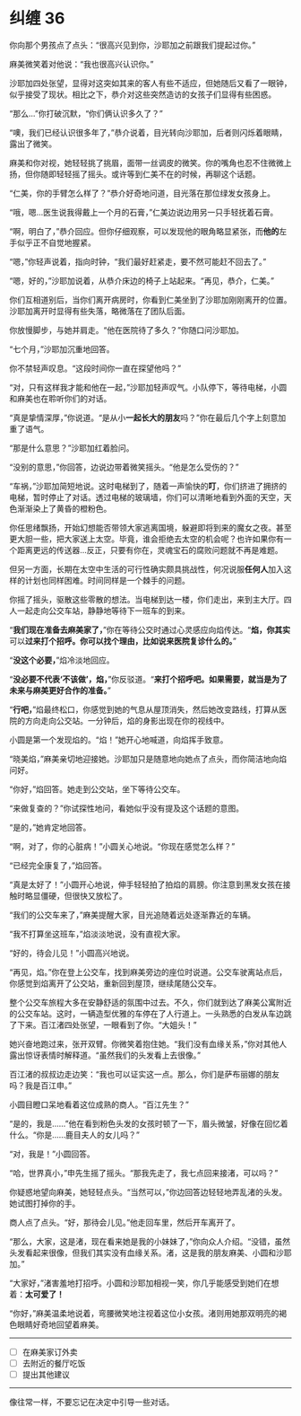 # 纠缠 36

你向那个男孩点了点头：“很高兴见到你，沙耶加之前跟我们提起过你。”

麻美微笑着对他说：“我也很高兴认识你。”

沙耶加四处张望，显得对这突如其来的客人有些不适应，但她随后又看了一眼钟，似乎接受了现状。相比之下，恭介对这些突然造访的女孩子们显得有些困惑。

“那么...”你打破沉默，“你们俩认识多久了？”

“噢，我们已经认识很多年了，”恭介说着，目光转向沙耶加，后者则闪烁着眼睛，露出了微笑。

麻美和你对视，她轻轻挑了挑眉，面带一丝调皮的微笑。你的嘴角也忍不住微微上扬，但你随即轻轻摇了摇头。或许等到仁美不在的时候，再聊这个话题。

“仁美，你的手臂怎么样了？”恭介好奇地问道，目光落在那位绿发女孩身上。

“哦，嗯...医生说我得戴上一个月的石膏，”仁美边说边用另一只手轻抚着石膏。

“啊，明白了，”恭介回应。但你仔细观察，可以发现他的眼角略显紧张，而**他的**左手似乎正不自觉地握紧。

“嗯，”你轻声说着，指向时钟，“我们最好赶紧走，要不然可能赶不回去了。”

“嗯，好的，”沙耶加说着，从恭介床边的椅子上站起来。“再见，恭介，仁美。”

你们互相道别后，当你们离开病房时，你看到仁美坐到了沙耶加刚刚离开的位置。沙耶加离开时显得有些失落，略微落在了团队后面。

你放慢脚步，与她并肩走。“他在医院待了多久？”你随口问沙耶加。

“七个月，”沙耶加沉重地回答。

你不禁轻声叹息。“这段时间你一直在探望他吗？”

“对，只有这样我才能和他在一起，”沙耶加轻声叹气。小队停下，等待电梯，小圆和麻美也在聆听你们的对话。

“真是挚情深厚，”你说道。“是从小**一起长大的朋友**吗？”你在最后几个字上刻意加重了语气。

“那是什么意思？”沙耶加红着脸问。

“没别的意思，”你回答，边说边带着微笑摇头。“他是怎么受伤的？”

“车祸，”沙耶加简短地说。这时电梯到了，随着一声愉快的**叮**，你们挤进了拥挤的电梯，暂时停止了对话。透过电梯的玻璃墙，你们可以清晰地看到外面的天空，天色渐渐染上了黄昏的橙粉色。

你任思绪飘扬，开始幻想能否带领大家逃离国境，躲避即将到来的魔女之夜。甚至更大胆一些，把大家送上太空。毕竟，谁会拒绝去太空的机会呢？也许如果你有一个距离更远的传送器...反正，只要有你在，灵魂宝石的腐败问题就不再是难题。

但另一方面，长期在太空中生活的可行性确实颇具挑战性，何况说服**任何人**加入这样的计划也同样困难。时间同样是一个棘手的问题。

你摇了摇头，驱散这些零散的想法。当电梯到达一楼，你们走出，来到主大厅。四人一起走向公交车站，静静地等待下一班车的到来。

“**我们现在准备去麻美家了，**”你在等待公交时通过心灵感应向焰传达。“**焰，你其实**可以**过来打个招呼。你可以找个理由，比如说来医院复诊什么的。**”

“**没这个必要，**”焰冷淡地回应。

“**没必要不代表‘不该做’，焰，**”你反驳道。“**来打个招呼吧。如果需要，就当是为了未来与麻美更好合作的准备。**”

“**行吧，**”焰最终松口，你感觉到她的气息从屋顶消失，然后她改变路线，打算从医院的方向走向公交站。一分钟后，焰的身影出现在你的视线中。

小圆是第一个发现焰的。“焰！”她开心地喊道，向焰挥手致意。

“晓美焰，”麻美亲切地迎接她。沙耶加只是随意地向她点了点头，而你简洁地向焰问好。

“你好，”焰回答。她走到公交站，坐下等待公交车。

“来做复查的？”你试探性地问，看她似乎没有提及这个话题的意图。

“是的，”她肯定地回答。

“啊，对了，你的心脏病！”小圆关心地说。“你现在感觉怎么样？”

“已经完全康复了，”焰回答。

“真是太好了！”小圆开心地说，伸手轻轻拍了拍焰的肩膀。你注意到黑发女孩在接触时略显僵硬，但很快又放松了。

“我们的公交车来了，”麻美提醒大家，目光追随着远处逐渐靠近的车辆。

“我不打算坐这班车，”焰淡淡地说，没有直视大家。

“好的，待会儿见！”小圆高兴地说。

“再见，焰。”你在登上公交车，找到麻美旁边的座位时说道。公交车驶离站点后，你感觉到焰离开了公交站，重新回到屋顶，继续尾随公交车。

整个公交车旅程大多在安静舒适的氛围中过去。不久，你们就到达了麻美公寓附近的公交车站。这时，一辆造型优雅的车停在了人行道上。一头熟悉的白发从车边跳了下来。百江渚四处张望，一眼看到了你。“大姐头！”

她兴奋地跑过来，张开双臂。你微笑着抱住她。“我们没有血缘关系，”你对其他人露出惊讶表情时解释道。“虽然我们的头发看上去很像。”

百江渚的叔叔边走边笑：“我也可以证实这一点。那么，你们是萨布丽娜的朋友吗？我是百江申。”

小圆目瞪口呆地看着这位成熟的商人。“百江先生？”

“是的，我是……”他在看到粉色头发的女孩时顿了一下，眉头微皱，好像在回忆着什么。“你是……鹿目夫人的女儿吗？”

“对，我是！”小圆回答。

“哈，世界真小，”申先生摇了摇头。“那我先走了，我七点回来接渚，可以吗？”

你疑惑地望向麻美，她轻轻点头。“当然可以，”你边回答边轻轻地弄乱渚的头发。她试图打掉你的手。

商人点了点头。“好，那待会儿见。”他走回车里，然后开车离开了。

“那么，大家，这是渚，现在看来她是我的小妹妹了，”你向众人介绍。“没错，虽然头发看起来很像，但我们其实没有血缘关系。渚，这是我的朋友麻美、小圆和沙耶加。”

“大家好，”渚害羞地打招呼。小圆和沙耶加相视一笑，你几乎能感受到她们在想着：**太可爱了！**

“你好，”麻美温柔地说着，弯腰微笑地注视着这位小女孩。渚则用她那双明亮的褐色眼睛好奇地回望着麻美。

---

- [ ] 在麻美家订外卖
- [ ] 去附近的餐厅吃饭
- [ ] 提出其他建议

---

像往常一样，不要忘记在决定中引导一些对话。

